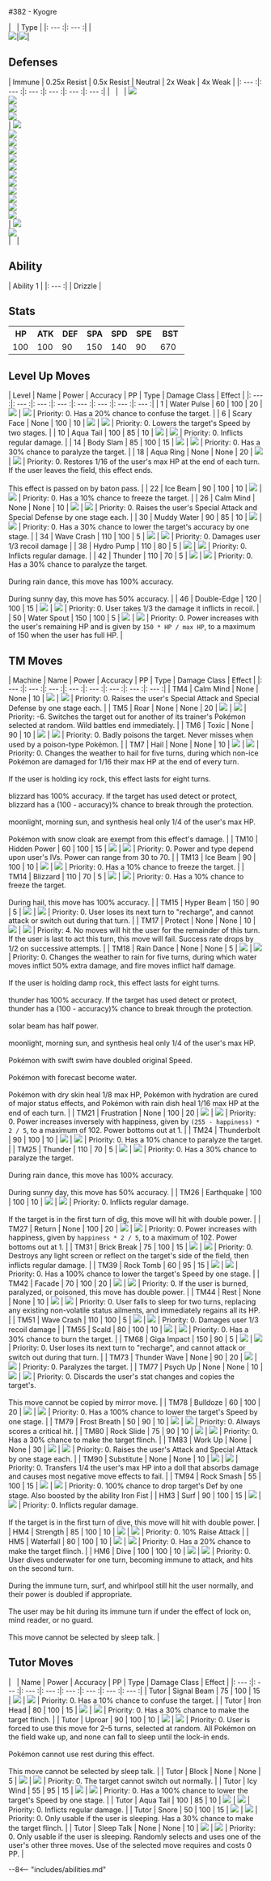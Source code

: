 #382 - Kyogre

| &nbsp; | Type |
|: --- :|: --- :|
|<br>![][382_base]|![][water]|

## Defenses


| Immune | 0.25x Resist | 0.5x Resist | Neutral | 2x Weak  | 4x Weak |
|: --- :|: --- :|: --- :|: --- :|: --- :|: --- :|
| &nbsp; | &nbsp; | ![][fire]<br>![][water]<br>![][ice]<br>![][steel]<br> | ![][normal]<br>![][fighting]<br>![][poison]<br>![][ground]<br>![][flying]<br>![][psychic]<br>![][bug]<br>![][rock]<br>![][ghost]<br>![][dragon]<br>![][dark]<br>![][fairy]<br> | ![][electric]<br>![][grass]<br> | &nbsp; |

## Ability

| Ability 1 |
|: --- :|
| Drizzle |

## Stats

<table><tr><th style="width:14%;align:center;vertical-align: middle;">HP</th><th style="width:14%;align:center;vertical-align: middle;">ATK</th><th style="width:14%;align:center;vertical-align: middle;">DEF</th><th style="width:14%;align:center;vertical-align: middle;">SPA</th><th style="width:14%;align:center;vertical-align: middle;">SPD</th><th style="width:14%;align:center;vertical-align: middle;">SPE</th><th style="width:16%;align:center;vertical-align: middle;">BST</th></tr>
<tr><td style="width:14%;align:center;vertical-align: bottom;">100</td><td style="width:14%;align:center;vertical-align: bottom;">100</td><td style="width:14%;align:center;vertical-align: bottom;">90</td><td style="width:14%;align:center;vertical-align: bottom;">150</td><td style="width:14%;align:center;vertical-align: bottom;">140</td><td style="width:14%;align:center;vertical-align: bottom;">90</td><td style="width:16%;align:center;vertical-align: bottom;">670</td></tr></table>

## Level Up Moves
| Level | Name | Power | Accuracy | PP | Type | Damage Class | Effect |
|: --- :|: --- :|: --- :|: --- :|: --- :|: --- :|: --- :|: --- :|
| 1 | Water Pulse | 60 | 100 | 20 | ![][water] | ![][special] | Priority: 0. Has a 20% chance to confuse the target. |
| 6 | Scary Face | None | 100 | 10 | ![][normal] | ![][status] | Priority: 0. Lowers the target's Speed by two stages. |
| 10 | Aqua Tail | 100 | 85 | 10 | ![][water] | ![][physical] | Priority: 0. Inflicts regular damage. |
| 14 | Body Slam | 85 | 100 | 15 | ![][normal] | ![][physical] | Priority: 0. Has a 30% chance to paralyze the target. |
| 18 | Aqua Ring | None | None | 20 | ![][water] | ![][status] | Priority: 0. Restores 1/16 of the user's max HP at the end of each turn.  If the user leaves the field, this effect ends.<br><br>This effect is passed on by baton pass. |
| 22 | Ice Beam | 90 | 100 | 10 | ![][ice] | ![][special] | Priority: 0. Has a 10% chance to freeze the target. |
| 26 | Calm Mind | None | None | 10 | ![][psychic] | ![][status] | Priority: 0. Raises the user's Special Attack and Special Defense by one stage each. |
| 30 | Muddy Water | 90 | 85 | 10 | ![][water] | ![][special] | Priority: 0. Has a 30% chance to lower the target's accuracy by one stage. |
| 34 | Wave Crash | 110 | 100 | 5 | ![][water] | ![][physical] | Priority: 0. Damages user 1/3 recoil damage |
| 38 | Hydro Pump | 110 | 80 | 5 | ![][water] | ![][special] | Priority: 0. Inflicts regular damage. |
| 42 | Thunder | 110 | 70 | 5 | ![][electric] | ![][special] | Priority: 0. Has a 30% chance to paralyze the target.<br><br>During rain dance, this move has 100% accuracy.<br><br>During sunny day, this move has 50% accuracy. |
| 46 | Double-Edge | 120 | 100 | 15 | ![][normal] | ![][physical] | Priority: 0. User takes 1/3 the damage it inflicts in recoil. |
| 50 | Water Spout | 150 | 100 | 5 | ![][water] | ![][special] | Priority: 0. Power increases with the user's remaining HP and is given by `150 * HP / max HP`, to a maximum of 150 when the user has full HP. |

## TM Moves
| Machine | Name | Power | Accuracy | PP | Type | Damage Class | Effect |
|: --- :|: --- :|: --- :|: --- :|: --- :|: --- :|: --- :|: --- :|
| TM4 | Calm Mind | None | None | 10 | ![][psychic] | ![][status] | Priority: 0. Raises the user's Special Attack and Special Defense by one stage each. |
| TM5 | Roar | None | None | 20 | ![][normal] | ![][status] | Priority: -6. Switches the target out for another of its trainer's Pokémon selected at random.  Wild battles end immediately. |
| TM6 | Toxic | None | 90 | 10 | ![][poison] | ![][status] | Priority: 0. Badly poisons the target.  Never misses when used by a poison-type Pokémon. |
| TM7 | Hail | None | None | 10 | ![][ice] | ![][status] | Priority: 0. Changes the weather to hail for five turns, during which non-ice Pokémon are damaged for 1/16 their max HP at the end of every turn.<br><br>If the user is holding icy rock, this effect lasts for eight turns.<br><br>blizzard has 100% accuracy.  If the target has used detect or protect, blizzard has a (100 - accuracy)% chance to break through the protection.<br><br>moonlight, morning sun, and synthesis heal only 1/4 of the user's max HP.<br><br>Pokémon with snow cloak are exempt from this effect's damage. |
| TM10 | Hidden Power | 60 | 100 | 15 | ![][normal] | ![][special] | Priority: 0. Power and type depend upon user's IVs. Power can range from 30 to 70. |
| TM13 | Ice Beam | 90 | 100 | 10 | ![][ice] | ![][special] | Priority: 0. Has a 10% chance to freeze the target. |
| TM14 | Blizzard | 110 | 70 | 5 | ![][ice] | ![][special] | Priority: 0. Has a 10% chance to freeze the target.<br><br>During hail, this move has 100% accuracy. |
| TM15 | Hyper Beam | 150 | 90 | 5 | ![][normal] | ![][special] | Priority: 0. User loses its next turn to "recharge", and cannot attack or switch out during that turn. |
| TM17 | Protect | None | None | 10 | ![][normal] | ![][status] | Priority: 4. No moves will hit the user for the remainder of this turn. If the user is last to act this turn, this move will fail. Success rate drops by 1/2 on successive attempts. |
| TM18 | Rain Dance | None | None | 5 | ![][water] | ![][status] | Priority: 0. Changes the weather to rain for five turns, during which water moves inflict 50% extra damage, and fire moves inflict half damage.<br><br>If the user is holding damp rock, this effect lasts for eight turns.<br><br>thunder has 100% accuracy.  If the target has used detect or protect, thunder has a (100 - accuracy)% chance to break through the protection.<br><br>solar beam has half power.<br><br>moonlight, morning sun, and synthesis heal only 1/4 of the user's max HP.<br><br>Pokémon with swift swim have doubled original Speed.<br><br>Pokémon with forecast become water.<br><br>Pokémon with dry skin heal 1/8 max HP, Pokémon with hydration are cured of major status effects, and Pokémon with rain dish heal 1/16 max HP at the end of each turn. |
| TM21 | Frustration | None | 100 | 20 | ![][normal] | ![][physical] | Priority: 0. Power increases inversely with happiness, given by `(255 - happiness) * 2 / 5`, to a maximum of 102.  Power bottoms out at 1. |
| TM24 | Thunderbolt | 90 | 100 | 10 | ![][electric] | ![][special] | Priority: 0. Has a 10% chance to paralyze the target. |
| TM25 | Thunder | 110 | 70 | 5 | ![][electric] | ![][special] | Priority: 0. Has a 30% chance to paralyze the target.<br><br>During rain dance, this move has 100% accuracy.<br><br>During sunny day, this move has 50% accuracy. |
| TM26 | Earthquake | 100 | 100 | 10 | ![][ground] | ![][physical] | Priority: 0. Inflicts regular damage.<br><br>If the target is in the first turn of dig, this move will hit with double power. |
| TM27 | Return | None | 100 | 20 | ![][normal] | ![][physical] | Priority: 0. Power increases with happiness, given by `happiness * 2 / 5`, to a maximum of 102.  Power bottoms out at 1. |
| TM31 | Brick Break | 75 | 100 | 15 | ![][fighting] | ![][physical] | Priority: 0. Destroys any light screen or reflect on the target's side of the field, then inflicts regular damage. |
| TM39 | Rock Tomb | 60 | 95 | 15 | ![][rock] | ![][physical] | Priority: 0. Has a 100% chance to lower the target's Speed by one stage. |
| TM42 | Facade | 70 | 100 | 20 | ![][normal] | ![][physical] | Priority: 0. If the user is burned, paralyzed, or poisoned, this move has double power. |
| TM44 | Rest | None | None | 10 | ![][psychic] | ![][status] | Priority: 0. User falls to sleep for two turns, replacing any existing non-volatile status ailments, and immediately regains all its HP. |
| TM51 | Wave Crash | 110 | 100 | 5 | ![][water] | ![][physical] | Priority: 0. Damages user 1/3 recoil damage |
| TM55 | Scald | 80 | 100 | 10 | ![][water] | ![][special] | Priority: 0. Has a 30% chance to burn the target. |
| TM68 | Giga Impact | 150 | 90 | 5 | ![][normal] | ![][physical] | Priority: 0. User loses its next turn to "recharge", and cannot attack or switch out during that turn. |
| TM73 | Thunder Wave | None | 90 | 20 | ![][electric] | ![][status] | Priority: 0. Paralyzes the target. |
| TM77 | Psych Up | None | None | 10 | ![][normal] | ![][status] | Priority: 0. Discards the user's stat changes and copies the target's.<br><br>This move cannot be copied by mirror move. |
| TM78 | Bulldoze | 60 | 100 | 20 | ![][ground] | ![][physical] | Priority: 0. Has a 100% chance to lower the target's Speed by one stage. |
| TM79 | Frost Breath | 50 | 90 | 10 | ![][ice] | ![][special] | Priority: 0. Always scores a critical hit. |
| TM80 | Rock Slide | 75 | 90 | 10 | ![][rock] | ![][physical] | Priority: 0. Has a 30% chance to make the target flinch. |
| TM83 | Work Up | None | None | 30 | ![][normal] | ![][status] | Priority: 0. Raises the user's Attack and Special Attack by one stage each. |
| TM90 | Substitute | None | None | 10 | ![][normal] | ![][status] | Priority: 0. Transfers 1/4 the user's max HP into a doll that absorbs damage and causes most negative move effects to fail. |
| TM94 | Rock Smash | 55 | 100 | 15 | ![][fighting] | ![][physical] | Priority: 0. 100% chance to drop target's Def by one stage. Also boosted by the ability Iron Fist |
| HM3 | Surf | 90 | 100 | 15 | ![][water] | ![][special] | Priority: 0. Inflicts regular damage.<br><br>If the target is in the first turn of dive, this move will hit with double power. |
| HM4 | Strength | 85 | 100 | 10 | ![][normal] | ![][physical] | Priority: 0. 10% Raise Attack |
| HM5 | Waterfall | 80 | 100 | 10 | ![][water] | ![][physical] | Priority: 0. Has a 20% chance to make the target flinch. |
| HM6 | Dive | 100 | 100 | 10 | ![][water] | ![][physical] | Priority: 0. User dives underwater for one turn, becoming immune to attack, and hits on the second turn.<br><br>During the immune turn, surf, and whirlpool still hit the user normally, and their power is doubled if appropriate.<br><br>The user may be hit during its immune turn if under the effect of lock on, mind reader, or no guard.<br><br>This move cannot be selected by sleep talk. |

## Tutor Moves
| &nbsp; | Name | Power | Accuracy | PP | Type | Damage Class | Effect |
|: --- :|: --- :|: --- :|: --- :|: --- :|: --- :|: --- :|: --- :|
| Tutor | Signal Beam | 75 | 100 | 15 | ![][bug] | ![][special] | Priority: 0. Has a 10% chance to confuse the target. |
| Tutor | Iron Head | 80 | 100 | 15 | ![][steel] | ![][physical] | Priority: 0. Has a 30% chance to make the target flinch. |
| Tutor | Uproar | 90 | 100 | 10 | ![][normal] | ![][special] | Priority: 0. User is forced to use this move for 2–5 turns, selected at random.  All Pokémon on the field wake up, and none can fall to sleep until the lock-in ends.<br><br>Pokémon cannot use rest during this effect.<br><br>This move cannot be selected by sleep talk. |
| Tutor | Block | None | None | 5 | ![][normal] | ![][status] | Priority: 0. The target cannot switch out normally. |
| Tutor | Icy Wind | 55 | 95 | 15 | ![][ice] | ![][special] | Priority: 0. Has a 100% chance to lower the target's Speed by one stage. |
| Tutor | Aqua Tail | 100 | 85 | 10 | ![][water] | ![][physical] | Priority: 0. Inflicts regular damage. |
| Tutor | Snore | 50 | 100 | 15 | ![][normal] | ![][special] | Priority: 0. Only usable if the user is sleeping.   Has a 30% chance to make the target flinch. |
| Tutor | Sleep Talk | None | None | 10 | ![][normal] | ![][status] | Priority: 0. Only usable if the user is sleeping. Randomly selects and uses one of the user's other three moves. Use of the selected move requires and costs 0 PP. |

--8<-- "includes/abilities.md"

[types.afphoto]: ../img/type/types.afphoto
[physical]: ../img/type/physical.png
[dark]: ../img/type/dark.png
[fire]: ../img/type/fire.png
[dragon]: ../img/type/dragon.png
[electric]: ../img/type/electric.png
[fairy]: ../img/type/fairy.png
[damange_classes.afphoto]: ../img/type/damange_classes.afphoto
[rock]: ../img/type/rock.png
[ghost]: ../img/type/ghost.png
[poison]: ../img/type/poison.png
[flying]: ../img/type/flying.png
[grass]: ../img/type/grass.png
[special]: ../img/type/special.png
[status]: ../img/type/status.png
[ice]: ../img/type/ice.png
[water]: ../img/type/water.png
[ground]: ../img/type/ground.png
[normal]: ../img/type/normal.png
[psychic]: ../img/type/psychic.png
[bug]: ../img/type/bug.png
[fighting]: ../img/type/fighting.png
[steel]: ../img/type/steel.png
[382_base]: ../img/animated/382.gif

